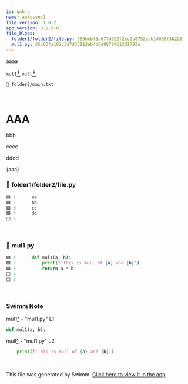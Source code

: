 ```yaml
---
id: gmhju
name: autosync1
file_version: 1.0.2
app_version: 0.9.5-0
file_blobs:
  folder1/folder2/file.py: 955bebf3a677d322f2cc2b8752ecb14056f5b220
  mul1.py: 35c03fa102c3d7d35112eb4b6d08784d13d1793a
---
```


aaaa

`mul1`[<sup id="Z8p7yY">↓</sup>](#f-Z8p7yY) `mull`[<sup id="Z2hGETg">↓</sup>](#f-Z2hGETg)

`📄 folder2/main.txt`

<br/>

# AAA

bbb

cccc

dddd

{aaa}
<!-- NOTE-swimm-snippet: the lines below link your snippet to Swimm -->
### 📄 folder1/folder2/file.py
```python
🟩 1      aa
🟩 2      bb
🟩 3      cc
🟩 4      dd
⬜ 5      
```

<br/>



<!-- NOTE-swimm-snippet: the lines below link your snippet to Swimm -->
### 📄 mul1.py
```python
🟩 1      def mul1(a, b):
🟩 2          print(f'This is mull of {a} and {b}')
🟩 3          return a * b
⬜ 4      
⬜ 5      
```

<br/>

<!-- THIS IS AN AUTOGENERATED SECTION. DO NOT EDIT THIS SECTION DIRECTLY -->
### Swimm Note

<span id="f-Z8p7yY">mul1</span>[^](#Z8p7yY) - "mul1.py" L1
```python
def mul1(a, b):
```

<span id="f-Z2hGETg">mull</span>[^](#Z2hGETg) - "mul1.py" L2
```python
    print(f'This is mull of {a} and {b}')
```

<br/>

This file was generated by Swimm. [Click here to view it in the app](http://localhost:5000/repos/Z2l0aHViJTNBJTNBdDElM0ElM0FlcmFuLXN3aW1t/docs/gmhju).